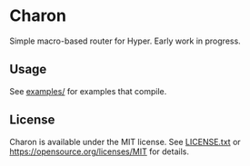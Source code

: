 # Charon
Simple macro-based router for Hyper. Early work in progress.

## Usage
See [examples/](examples/) for examples that compile.

## License
Charon is available under the MIT license. See [LICENSE.txt](LICENSE.txt) or <https://opensource.org/licenses/MIT> for details.